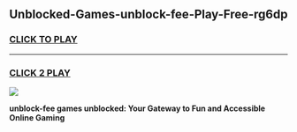 
## Unblocked-Games-unblock-fee-Play-Free-rg6dp
<h3>
<a href="https://premium76.site?title=unblock-fee&ref=10A">CLICK TO PLAY</a></h3>
<hr>

<h3>
<a href="https://premium76.site?title=unblock-fee&ref=10A">CLICK 2 PLAY</a>
  
</h3>

<a href="https://premium76.site?title=unblock-fee&ref=10A"><img src="https://clearcache.store/games.png"></a>


**unblock-fee games unblocked: Your Gateway to Fun and Accessible Online Gaming**
